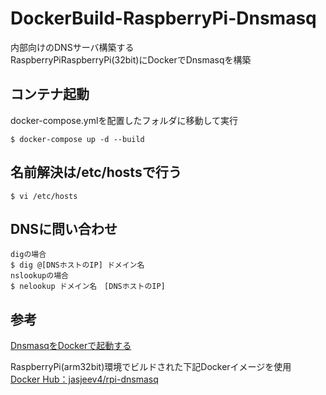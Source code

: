 # DockerBuild-RaspberryPi-Dnsmasq
内部向けのDNSサーバ構築する<br>
RaspberryPiRaspberryPi(32bit)にDockerでDnsmasqを構築

## コンテナ起動
docker-compose.ymlを配置したフォルダに移動して実行
~~~
$ docker-compose up -d --build
~~~

## 名前解決は/etc/hostsで行う
~~~
$ vi /etc/hosts
~~~

## DNSに問い合わせ
~~~
digの場合
$ dig @[DNSホストのIP] ドメイン名
nslookupの場合
$ nelookup ドメイン名　[DNSホストのIP]
~~~

## 参考
[DnsmasqをDockerで起動する](https://scribble.washo3.com/dnsmasq_on_docker.html)

RaspberryPi(arm32bit)環境でビルドされた下記Dockerイメージを使用<br>
[Docker Hub：jasjeev4/rpi-dnsmasq](https://hub.docker.com/r/jasjeev4/rpi-dnsmasq)
